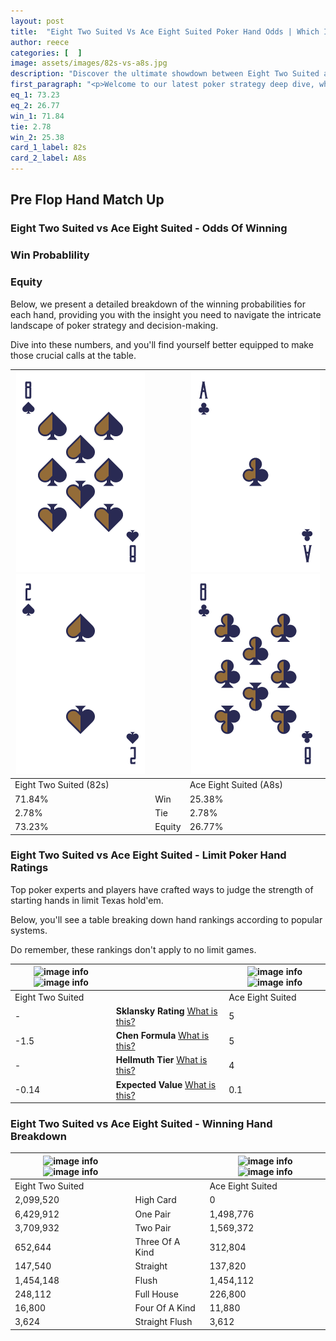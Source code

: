 ```yaml
---
layout: post
title:  "Eight Two Suited Vs Ace Eight Suited Poker Hand Odds | Which Is The Better Hand In Poker? A Complete Guide"
author: reece
categories: [  ]
image: assets/images/82s-vs-a8s.jpg
description: "Discover the ultimate showdown between Eight Two Suited and Ace Eight Suited in poker! Uncover the odds, strategies, and scenarios where one hand triumphs over the other. Get ready to up your poker game with this thrilling analysis."
first_paragraph: "<p>Welcome to our latest poker strategy deep dive, where we're pitting two distinct hands against each other in a high-stakes showdown: Eight Two Suited vs Ace Eight Suited.</p><p>In the dynamic world of poker, every decision counts, and knowing which hand holds the upper hand is key to your success at the table.</p><p>In this article, we'll dissect these two hands, explore the scenarios where one dominates the other, and equip you with the knowledge to make strategic choices that can tip the odds in your favor.</p><p>Get ready to unravel the intriguing dynamics of these poker hands and elevate your game to new heights.</p>"
eq_1: 73.23
eq_2: 26.77
win_1: 71.84
tie: 2.78
win_2: 25.38
card_1_label: 82s
card_2_label: A8s
---
```




[comment]: # (sp0)

## Pre Flop Hand Match Up

<div class="table hand-ratings" markdown="1"> 



### Eight Two Suited vs Ace Eight Suited - Odds Of Winning


  
<div class="row graphs"> 
<div class="col-lg-6">
    <h3>Win Probablility</h3>
    <canvas id="WinChart"></canvas>
</div>
<div class="col-lg-6">
    <h3>Equity</h3>
    <canvas id="EquityChart"></canvas>
</div>
</div>

  Below, we present a detailed breakdown of the winning probabilities for each hand, providing you with the insight you need to navigate the intricate landscape of poker strategy and decision-making. 

Dive into these numbers, and you'll find yourself better equipped to make those crucial calls at the table.


    
| ![image info](assets/images/hand1/8.png) ![image info](assets/images/hand1/2.png) |  | ![image info](assets/images/hand2/a.png) ![image info](assets/images/hand2/8.png) |
| -------- | -------- | -------- |
| Eight Two Suited (82s) |  | Ace Eight Suited (A8s) |
| 71.84% | Win | 25.38% |
| 2.78% | Tie | 2.78% |
| 73.23% | Equity | 26.77% |




[comment]: # (sp1)



### Eight Two Suited vs Ace Eight Suited - Limit Poker Hand Ratings

Top poker experts and players have crafted ways to judge the strength of starting hands in limit Texas hold'em. 

Below, you'll see a table breaking down hand rankings according to popular systems. 

Do remember, these rankings don't apply to no limit games.


    
| ![image info](https://www.riverpairs.com/assets/images/hand1/8.png) ![image info](https://www.riverpairs.com/assets/images/hand1/2.png) |  | ![image info](https://www.riverpairs.com/assets/images/hand2/a.png) ![image info](https://www.riverpairs.com/assets/images/hand2/8.png) |
| -------- | -------- | -------- |
| Eight Two Suited |  | Ace Eight Suited |
| - | **Sklansky Rating** [What is this?](/sklansky-rating-explained) | 5 |
| -1.5 | **Chen Formula** [What is this?](/chen-formula-explained) | 5 |
| - | **Hellmuth Tier** [What is this?](/Hellmuth-tier-explained) | 4 |
| -0.14 | **Expected Value** [What is this?](/expected-value-explained) | 0.1 |




[comment]: # (sp2)



### Eight Two Suited vs Ace Eight Suited - Winning Hand Breakdown


    
| ![image info](https://www.riverpairs.com/assets/images/hand1/8.png) ![image info](https://www.riverpairs.com/assets/images/hand1/2.png) |  | ![image info](https://www.riverpairs.com/assets/images/hand2/a.png) ![image info](https://www.riverpairs.com/assets/images/hand2/8.png) |
| -------- | -------- | -------- |
| Eight Two Suited |  | Ace Eight Suited |
| 2,099,520 | High Card | 0 |
| 6,429,912 | One Pair | 1,498,776 |
| 3,709,932 | Two Pair | 1,569,372 |
| 652,644 | Three Of A Kind | 312,804 |
| 147,540 | Straight | 137,820 |
| 1,454,148 | Flush | 1,454,112 |
| 248,112 | Full House | 226,800 |
| 16,800 | Four Of A Kind | 11,880 |
| 3,624 | Straight Flush | 3,612 |




[comment]: # (sp3)



</div>

[comment]: # (sp4)



[comment]: # (sp5)

